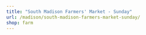 ```yaml
---
title: "South Madison Farmers' Market - Sunday"
url: /madison/south-madison-farmers-market-sunday/
shop: farm
---
```

